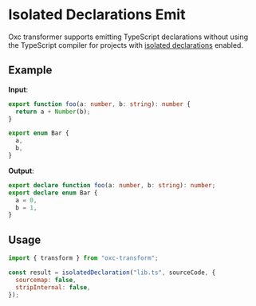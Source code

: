 # Isolated Declarations Emit

Oxc transformer supports emitting TypeScript declarations without using the TypeScript compiler for projects with [isolated declarations](https://devblogs.microsoft.com/typescript/announcing-typescript-5-5-beta/#isolated-declarations) enabled.

## Example

**Input**:

```ts
export function foo(a: number, b: string): number {
  return a + Number(b);
}

export enum Bar {
  a,
  b,
}
```

**Output**:

```ts
export declare function foo(a: number, b: string): number;
export declare enum Bar {
  a = 0,
  b = 1,
}
```

## Usage

```js
import { transform } from "oxc-transform";

const result = isolatedDeclaration("lib.ts", sourceCode, {
  sourcemap: false,
  stripInternal: false,
});
```
